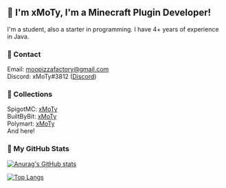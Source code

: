 ## 👋 I'm xMoTy, I'm a Minecraft Plugin Developer!
I'm a student, also a starter in programming.
I have 4+ years of experience in Java.

### :bell: Contact
Email: moopizzafactory@gmail.com<br />
Discord: xMoTy#3812 ([Discord](https://discord.gg/bYBNCcn)) 

### :gift_heart: Collections
SpigotMC: [xMoTy](https://www.spigotmc.org/members/moty.252378/)<br />
BuiltByBit: [xMoTy](https://builtbybit.com/members/102808/)<br />
Polymart: [xMoTy](https://polymart.org/user/xmoty.1521)<br />
And here!

### :rose: My GitHub Stats

[![Anurag's GitHub stats](https://github-readme-stats.vercel.app/api?username=xMoTy&show_icons=true&theme=dracula&hide_title=true&count_private=true&include_all_commits=true)](https://github.com/anuraghazra/github-readme-stats)

[![Top Langs](https://github-readme-stats.vercel.app/api/top-langs/?username=xMoTy&layout=compact&theme=dracula)](https://github.com/anuraghazra/github-readme-stats)
